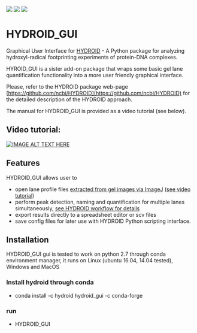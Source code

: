 [![](https://anaconda.org/hydroid/hydroid_gui/badges/version.svg)](https://anaconda.org/hydroid/hydroid_gui)
[![](https://anaconda.org/hydroid/hydroid_gui/badges/platforms.svg)](https://anaconda.org/hydroid/hydroid_gui)
[![](https://anaconda.org/hydroid/hydroid_gui/badges/installer/conda.svg)](https://anaconda.org/hydroid/hydroid_gui)

# HYDROID_GUI
Graphical User Interface for [HYDROID](https://github.com/ncbi/HYDROID) - A Python package for analyzing hydroxyl-radical footprinting experiments of protein-DNA complexes.

HYROID_GUI is a sister add-on package that wraps some basic gel lane quantification functionality into a more user friendly graphical interface.

Please, refer to the HYDROID package web-page [https://github.com/ncbi/HYDROID](https://github.com/ncbi/HYDROID) for the detailed description of the HYDROID approach.

The manual for HYDROID_GUI is provided as a video tutorial (see below).

## Video tutorial:
[![IMAGE ALT TEXT HERE](http://img.youtube.com/vi/dJVoKrpH4f4/0.jpg)](http://www.youtube.com/watch?v=dJVoKrpH4f4)

## Features
HYDROID_GUI allows user to 
- open lane profile files [extracted from gel images via ImageJ](https://github.com/ncbi/HYDROID/blob/master/examples/example1/exp_s1_extract_lp.md) ([see video tutorial](https://youtu.be/7UCb0IkXL2g))
- perform peak detection, naming and quantification for multiple lanes simultaneously, [see HYDROID workflow for details](https://github.com/ncbi/HYDROID/blob/master/docs/INDEX.md)
- export results directly to a spreadsheet editor or scv files
- save config files for later use with HYDROID Python scripting interface.

## Installation
HYDROID_GUI gui is tested to work on python 2.7 through conda environment manager, it runs on Linux (ubuntu 16.04, 14.04 tested), Windows and MacOS
### Install hydroid through conda
- conda install -c hydroid hydroid_gui -c conda-forge
### run 
- HYDROID_GUI


